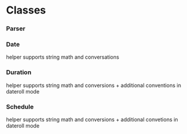 # Classes


### Parser

### Date

helper supports string math and conversations

### Duration

helper supports string math and conversions + additional conventions in dateroll mode

### Schedule

helper supports string math and conversions + additional convetions in dateroll mode